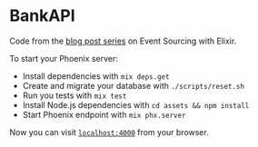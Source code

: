 # BankAPI

Code from the [blog post series] on Event Sourcing with Elixir.

To start your Phoenix server:

  * Install dependencies with `mix deps.get`
  * Create and migrate your database with `./scripts/reset.sh`
  * Run you tests with `mix test`
  * Install Node.js dependencies with `cd assets && npm install`
  * Start Phoenix endpoint with `mix phx.server`

Now you can visit [`localhost:4000`](http://localhost:4000) from your browser.

[blog post series]: https://blog.nootch.net/post/event-sourcing-with-elixir/
